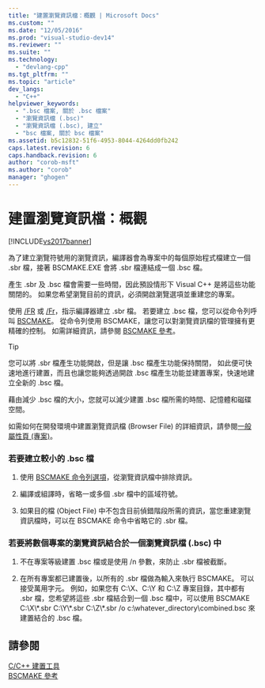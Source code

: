 ```yaml
---
title: "建置瀏覽資訊檔：概觀 | Microsoft Docs"
ms.custom: ""
ms.date: "12/05/2016"
ms.prod: "visual-studio-dev14"
ms.reviewer: ""
ms.suite: ""
ms.technology: 
  - "devlang-cpp"
ms.tgt_pltfrm: ""
ms.topic: "article"
dev_langs: 
  - "C++"
helpviewer_keywords: 
  - ".bsc 檔案, 關於 .bsc 檔案"
  - "瀏覽資訊檔 (.bsc)"
  - "瀏覽資訊檔 (.bsc), 建立"
  - "bsc 檔案, 關於 bsc 檔案"
ms.assetid: b5c12832-51f6-4953-8044-4264dd0fb242
caps.latest.revision: 6
caps.handback.revision: 6
author: "corob-msft"
ms.author: "corob"
manager: "ghogen"
---
```

# 建置瀏覽資訊檔：概觀
[!INCLUDE[vs2017banner](../../assembler/inline/includes/vs2017banner.md)]

為了建立瀏覽符號用的瀏覽資訊，編譯器會為專案中的每個原始程式檔建立一個 .sbr 檔，接著 BSCMAKE.EXE 會將 .sbr 檔連結成一個 .bsc 檔。  
  
 產生 .sbr 及 .bsc 檔會需要一些時間，因此預設情形下 Visual C\+\+ 是將這些功能關閉的。  如果您希望瀏覽目前的資訊，必須開啟瀏覽選項並重建您的專案。  
  
 使用 [\/FR](../../build/reference/fr-fr-create-dot-sbr-file.md) 或 [\/Fr](../../build/reference/fr-fr-create-dot-sbr-file.md)，指示編譯器建立 .sbr 檔。  若要建立 .bsc 檔，您可以從命令列呼叫 [BSCMAKE](../../build/reference/bscmake-command-line.md)。  從命令列使用 BSCMAKE，讓您可以對瀏覽資訊檔的管理擁有更精確的控制。  如需詳細資訊，請參閱 [BSCMAKE 參考](../../build/reference/bscmake-reference.md)。  
  
> [!TIP]
>  您可以將 .sbr 檔產生功能開啟，但是讓 .bsc 檔產生功能保持關閉，  如此便可快速地進行建置，而且也讓您能夠透過開啟 .bsc 檔產生功能並建置專案，快速地建立全新的 .bsc 檔。  
  
 藉由減少 .bsc 檔的大小，您就可以減少建置 .bsc 檔所需的時間、記憶體和磁碟空間。  
  
 如需如何在開發環境中建置瀏覽資訊檔 \(Browser File\) 的詳細資訊，請參閱[一般屬性頁 \(專案\)](../../ide/general-property-page-project.md)。  
  
### 若要建立較小的 .bsc 檔  
  
1.  使用 [BSCMAKE 命令列選項](../../build/reference/bscmake-options.md)，從瀏覽資訊檔中排除資訊。  
  
2.  編譯或組譯時，省略一或多個 .sbr 檔中的區域符號。  
  
3.  如果目的檔 \(Object File\) 中不包含目前偵錯階段所需的資訊，當您重建瀏覽資訊檔時，可以在 BSCMAKE 命令中省略它的 .sbr 檔。  
  
### 若要將數個專案的瀏覽資訊結合於一個瀏覽資訊檔 \(.bsc\) 中  
  
1.  不在專案等級建置 .bsc 檔或是使用 \/n 參數，來防止 .sbr 檔被截斷。  
  
2.  在所有專案都已建置後，以所有的 .sbr 檔做為輸入來執行 BSCMAKE。  可以接受萬用字元。  例如，如果您有 C:\\X、C:\\Y 和 C:\\Z 專案目錄，其中都有 .sbr 檔，您希望將這些 .sbr 檔結合到一個 .bsc 檔中，可以使用 BSCMAKE C:\\X\\\*.sbr C:\\Y\\\*.sbr C:\\Z\\\*.sbr \/o c:\\whatever\_directory\\combined.bsc 來建置結合的 .bsc 檔。  
  
## 請參閱  
 [C\/C\+\+ 建置工具](../../build/reference/c-cpp-build-tools.md)   
 [BSCMAKE 參考](../../build/reference/bscmake-reference.md)